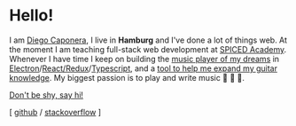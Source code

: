 # Hello!

I am [Diego Caponera][1], I live in **Hamburg** and I've done a lot of things web. At the moment I am teaching full-stack web development at [SPICED Academy][sa]. Whenever I have time I keep on building the [music player of my dreams][2] in [Electron][3]/[React/Redux][4]/[Typescript][6], and a [tool to help me expand my guitar knowledge][5]. My biggest passion is to play and write music 🎸 🎹 🎤.

[Don't be shy, say hi!](mailto:hello@diegocaponera.com)

[ [github][gh] / [stackoverflow][so] ]

[1]: https://www.diegocaponera.com
[2]: https://moonwave99.github.io/playa
[3]: https://www.electronjs.org/
[4]: https://react-redux.js.org/
[5]: http://fretboardjs.netlify.com/
[6]: https://www.typescriptlang.org/
[so]: https://stackoverflow.com/users/1073758/moonwave99
[gh]: https://github.com/moonwave99
[sa]: https://spiced-academy.com
